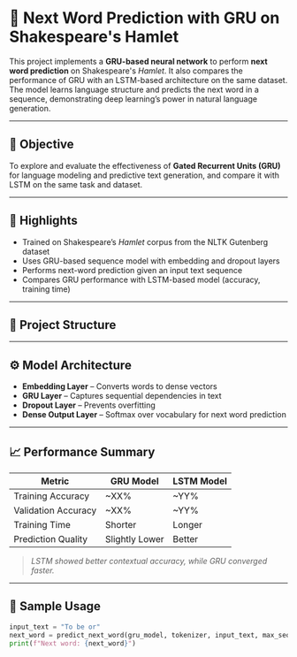 # 📘 Next Word Prediction with GRU on Shakespeare's Hamlet

This project implements a **GRU-based neural network** to perform **next word prediction** on Shakespeare's *Hamlet*. It also compares the performance of GRU with an LSTM-based architecture on the same dataset. The model learns language structure and predicts the next word in a sequence, demonstrating deep learning’s power in natural language generation.

---

## 🎯 Objective

To explore and evaluate the effectiveness of **Gated Recurrent Units (GRU)** for language modeling and predictive text generation, and compare it with LSTM on the same task and dataset.

---

## 🧠 Highlights

- Trained on Shakespeare’s *Hamlet* corpus from the NLTK Gutenberg dataset
- Uses GRU-based sequence model with embedding and dropout layers
- Performs next-word prediction given an input text sequence
- Compares GRU performance with LSTM-based model (accuracy, training time)

---

## 🧾 Project Structure


---

## ⚙️ Model Architecture

- **Embedding Layer** – Converts words to dense vectors
- **GRU Layer** – Captures sequential dependencies in text
- **Dropout Layer** – Prevents overfitting
- **Dense Output Layer** – Softmax over vocabulary for next word prediction

---

## 📈 Performance Summary

| Metric             | GRU Model | LSTM Model |
|--------------------|-----------|------------|
| Training Accuracy  | ~XX%      | ~YY%       |
| Validation Accuracy| ~XX%      | ~YY%       |
| Training Time      | Shorter   | Longer     |
| Prediction Quality | Slightly Lower | Better |

> _LSTM showed better contextual accuracy, while GRU converged faster._

---

## 🧪 Sample Usage

```python
input_text = "To be or"
next_word = predict_next_word(gru_model, tokenizer, input_text, max_sequence_len)
print(f"Next word: {next_word}")
